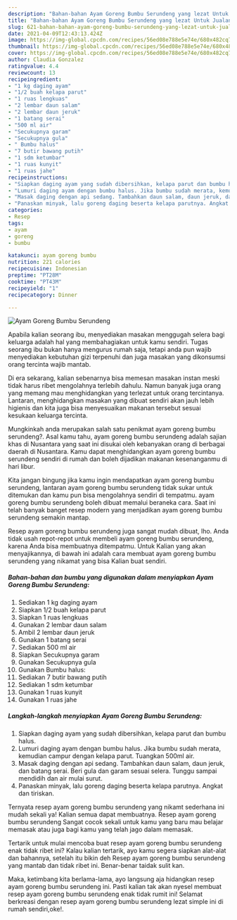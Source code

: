```yaml
---
description: "Bahan-bahan Ayam Goreng Bumbu Serundeng yang lezat Untuk Jualan"
title: "Bahan-bahan Ayam Goreng Bumbu Serundeng yang lezat Untuk Jualan"
slug: 621-bahan-bahan-ayam-goreng-bumbu-serundeng-yang-lezat-untuk-jualan
date: 2021-04-09T12:43:13.424Z
image: https://img-global.cpcdn.com/recipes/56ed08e788e5e74e/680x482cq70/ayam-goreng-bumbu-serundeng-foto-resep-utama.jpg
thumbnail: https://img-global.cpcdn.com/recipes/56ed08e788e5e74e/680x482cq70/ayam-goreng-bumbu-serundeng-foto-resep-utama.jpg
cover: https://img-global.cpcdn.com/recipes/56ed08e788e5e74e/680x482cq70/ayam-goreng-bumbu-serundeng-foto-resep-utama.jpg
author: Claudia Gonzalez
ratingvalue: 4.4
reviewcount: 13
recipeingredient:
- "1 kg daging ayam"
- "1/2 buah kelapa parut"
- "1 ruas lengkuas"
- "2 lembar daun salam"
- "2 lembar daun jeruk"
- "1 batang serai"
- "500 ml air"
- "Secukupnya garam"
- "Secukupnya gula"
- " Bumbu halus"
- "7 butir bawang putih"
- "1 sdm ketumbar"
- "1 ruas kunyit"
- "1 ruas jahe"
recipeinstructions:
- "Siapkan daging ayam yang sudah dibersihkan, kelapa parut dan bumbu halus."
- "Lumuri daging ayam dengan bumbu halus. Jika bumbu sudah merata, kemudian campur dengan kelapa parut. Tuangkan 500ml air."
- "Masak daging dengan api sedang. Tambahkan daun salam, daun jeruk, dan batang serai. Beri gula dan garam sesuai selera. Tunggu sampai mendidih dan air mulai surut."
- "Panaskan minyak, lalu goreng daging beserta kelapa parutnya. Angkat dan tiriskan."
categories:
- Resep
tags:
- ayam
- goreng
- bumbu

katakunci: ayam goreng bumbu 
nutrition: 221 calories
recipecuisine: Indonesian
preptime: "PT28M"
cooktime: "PT43M"
recipeyield: "1"
recipecategory: Dinner

---
```



![Ayam Goreng Bumbu Serundeng](https://img-global.cpcdn.com/recipes/56ed08e788e5e74e/680x482cq70/ayam-goreng-bumbu-serundeng-foto-resep-utama.jpg)

Apabila kalian seorang ibu, menyediakan masakan menggugah selera bagi keluarga adalah hal yang membahagiakan untuk kamu sendiri. Tugas seorang ibu bukan hanya mengurus rumah saja, tetapi anda pun wajib menyediakan kebutuhan gizi terpenuhi dan juga masakan yang dikonsumsi orang tercinta wajib mantab.

Di era  sekarang, kalian sebenarnya bisa memesan masakan instan meski tidak harus ribet mengolahnya terlebih dahulu. Namun banyak juga orang yang memang mau menghidangkan yang terlezat untuk orang tercintanya. Lantaran, menghidangkan masakan yang dibuat sendiri akan jauh lebih higienis dan kita juga bisa menyesuaikan makanan tersebut sesuai kesukaan keluarga tercinta. 



Mungkinkah anda merupakan salah satu penikmat ayam goreng bumbu serundeng?. Asal kamu tahu, ayam goreng bumbu serundeng adalah sajian khas di Nusantara yang saat ini disukai oleh kebanyakan orang di berbagai daerah di Nusantara. Kamu dapat menghidangkan ayam goreng bumbu serundeng sendiri di rumah dan boleh dijadikan makanan kesenanganmu di hari libur.

Kita jangan bingung jika kamu ingin mendapatkan ayam goreng bumbu serundeng, lantaran ayam goreng bumbu serundeng tidak sukar untuk ditemukan dan kamu pun bisa mengolahnya sendiri di tempatmu. ayam goreng bumbu serundeng boleh dibuat memalui beraneka cara. Saat ini telah banyak banget resep modern yang menjadikan ayam goreng bumbu serundeng semakin mantap.

Resep ayam goreng bumbu serundeng juga sangat mudah dibuat, lho. Anda tidak usah repot-repot untuk membeli ayam goreng bumbu serundeng, karena Anda bisa membuatnya ditempatmu. Untuk Kalian yang akan menyajikannya, di bawah ini adalah cara membuat ayam goreng bumbu serundeng yang nikamat yang bisa Kalian buat sendiri.

<!--inarticleads1-->

##### Bahan-bahan dan bumbu yang digunakan dalam menyiapkan Ayam Goreng Bumbu Serundeng:

1. Sediakan 1 kg daging ayam
1. Siapkan 1/2 buah kelapa parut
1. Siapkan 1 ruas lengkuas
1. Gunakan 2 lembar daun salam
1. Ambil 2 lembar daun jeruk
1. Gunakan 1 batang serai
1. Sediakan 500 ml air
1. Siapkan Secukupnya garam
1. Gunakan Secukupnya gula
1. Gunakan  Bumbu halus:
1. Sediakan 7 butir bawang putih
1. Sediakan 1 sdm ketumbar
1. Gunakan 1 ruas kunyit
1. Gunakan 1 ruas jahe




<!--inarticleads2-->

##### Langkah-langkah menyiapkan Ayam Goreng Bumbu Serundeng:

1. Siapkan daging ayam yang sudah dibersihkan, kelapa parut dan bumbu halus.
1. Lumuri daging ayam dengan bumbu halus. Jika bumbu sudah merata, kemudian campur dengan kelapa parut. Tuangkan 500ml air.
1. Masak daging dengan api sedang. Tambahkan daun salam, daun jeruk, dan batang serai. Beri gula dan garam sesuai selera. Tunggu sampai mendidih dan air mulai surut.
1. Panaskan minyak, lalu goreng daging beserta kelapa parutnya. Angkat dan tiriskan.




Ternyata resep ayam goreng bumbu serundeng yang nikamt sederhana ini mudah sekali ya! Kalian semua dapat membuatnya. Resep ayam goreng bumbu serundeng Sangat cocok sekali untuk kamu yang baru mau belajar memasak atau juga bagi kamu yang telah jago dalam memasak.

Tertarik untuk mulai mencoba buat resep ayam goreng bumbu serundeng enak tidak ribet ini? Kalau kalian tertarik, ayo kamu segera siapkan alat-alat dan bahannya, setelah itu bikin deh Resep ayam goreng bumbu serundeng yang mantab dan tidak ribet ini. Benar-benar taidak sulit kan. 

Maka, ketimbang kita berlama-lama, ayo langsung aja hidangkan resep ayam goreng bumbu serundeng ini. Pasti kalian tak akan nyesel membuat resep ayam goreng bumbu serundeng enak tidak rumit ini! Selamat berkreasi dengan resep ayam goreng bumbu serundeng lezat simple ini di rumah sendiri,oke!.


